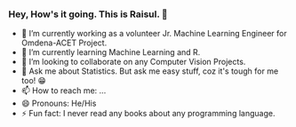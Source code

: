 ### Hey, How's it going. This is Raisul. 👋


- 🔭 I’m currently working as a volunteer Jr. Machine Learning Engineer for Omdena-ACET Project.
- 🌱 I’m currently learning Machine Learning and R.
- 👯 I’m looking to collaborate on any Computer Vision Projects.
- 💬 Ask me about Statistics. But ask me easy stuff, coz it's tough for me too! 😁
- 📫 How to reach me: ...
- 😄 Pronouns: He/His
- ⚡ Fun fact: I never read any books about any programming language.

